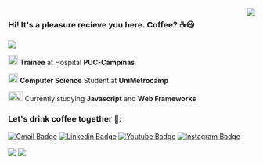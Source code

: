 
<!-- API Github Stats --> 
<img align='right' src="https://github-readme-stats.vercel.app/api?username=brunomarcosluz&show_icons=true&theme=ayu-mirage">

### Hi! It's a pleasure recieve you here. Coffee? :coffee::smiley:

<!--Badge Overiew-->
<img src="https://img.shields.io/static/v1?label=Overview&message=BrunoLuz&color=fddb3a&style=for-the-badge&logo=GHOST">

<p>

<img src="https://media.glassdoor.com/sqll/2486422/hospital-da-puc-campinas-squarelogo-1553578965994.png" alt="PUC logo" width="20" height="20"> **Trainee** at Hospital **PUC-Campinas** <br />

<img src="https://images.educamaisbrasil.com.br/content/superior/instituicao/logo/g/unimetrocamp-wyden.png" alt="Ibmec logo" width="20" height="20"> **Computer Science** Student at **UniMetrocamp**

<img src="https://cdn.worldvectorlogo.com/logos/javascript.svg" alt="JavaScript" width="30" height="20"> Currently studying **Javascript** and **Web Frameworks**

</p>

### Let's drink coffee together :speech_balloon::

[![Gmail Badge](https://img.shields.io/badge/-Email-52575d?style=flat-square&logo=Gmail&logoColor=fddb3a&link=mailto:brunoluz01.bl@gmail.com)](mailto:brunoluz01.bl@gmail.com)
[![Linkedin Badge](https://img.shields.io/badge/-LinkedIn-52575d?style=flat-square&logo=Linkedin&logoColor=fddb3a&link=https://www.linkedin.com/in/bruno-luz-089609180/)](https://www.linkedin.com/in/bruno-luz-089609180/)
[![Youtube Badge](https://img.shields.io/badge/-YouTube-52575d?style=flat-square&logo=YouTube&logoColor=fddb3a&link=https://www.youtube.com/channel/UCmQEk_3l4zkL8Lw6a9ivbCA?view_as=subscriber)](https://www.youtube.com/channel/UCmQEk_3l4zkL8Lw6a9ivbCA/)
[![Instagram Badge](https://img.shields.io/badge/-Instagram-52575d?style=flat-square&logo=Instagram&logoColor=fddb3a&link=https://www.instagram.com/eusoubrunoluz/)](https://www.instagram.com/eusoubrunoluz/)

<a href="https://github.com/brunomarcosluz/Learn-Javascript">
  <img align="center" src="https://github-readme-stats.vercel.app/api/pin/?username=brunomarcosluz&repo=Learn-Javascript&theme=ayu-mirage"/>

</a>

<a href="https://github.com/brunomarcosluz/Black-Horse-Stdio">

  <img align="center" src="https://github-readme-stats.vercel.app/api/pin/?username=brunomarcosluz&repo=Black-Horse-Stdio&theme=ayu-mirage"/>

</a>